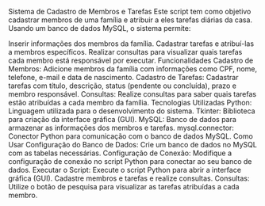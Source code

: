 Sistema de Cadastro de Membros e Tarefas
Este script tem como objetivo cadastrar membros de uma família e atribuir a eles tarefas diárias da casa. Usando um banco de dados MySQL, o sistema permite:

Inserir informações dos membros da família.
Cadastrar tarefas e atribuí-las a membros específicos.
Realizar consultas para visualizar quais tarefas cada membro está responsável por executar.
Funcionalidades
Cadastro de Membros: Adicione membros da família com informações como CPF, nome, telefone, e-mail e data de nascimento.
Cadastro de Tarefas: Cadastrar tarefas com título, descrição, status (pendente ou concluída), prazo e membro responsável.
Consultas: Realize consultas para saber quais tarefas estão atribuídas a cada membro da família.
Tecnologias Utilizadas
Python: Linguagem utilizada para o desenvolvimento do sistema.
Tkinter: Biblioteca para criação da interface gráfica (GUI).
MySQL: Banco de dados para armazenar as informações dos membros e tarefas.
mysql.connector: Conector Python para comunicação com o banco de dados MySQL.
Como Usar
Configuração do Banco de Dados: Crie um banco de dados no MySQL com as tabelas necessárias.
Configuração de Conexão: Modifique a configuração de conexão no script Python para conectar ao seu banco de dados.
Executar o Script: Execute o script Python para abrir a interface gráfica (GUI). Cadastre membros e tarefas e realize consultas.
Consultas: Utilize o botão de pesquisa para visualizar as tarefas atribuídas a cada membro.
